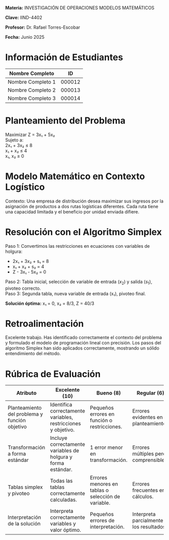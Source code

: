 <div class="header">
<p><strong>Materia:</strong> INVESTIGACIÓN DE OPERACIONES MODELOS MATEMÁTICOS</p>
<p><strong>Clave:</strong> IIND-4402</p>
<p><strong>Profesor:</strong> Dr. Rafael Torres-Escobar</p>
<p><strong>Fecha:</strong> Junio 2025</p>
</div>

# Información de Estudiantes

| **Nombre Completo** | **ID** |
|---------------------|--------|
| Nombre Completo 1   | 000012 |
| Nombre Completo 2   | 000013 |
| Nombre Completo 3   | 000014 |

# Planteamiento del Problema

Maximizar Z = 3x₁ + 5x₂  
Sujeto a:  
2x₁ + 3x₂ ≤ 8  
x₁ + x₂ ≤ 4  
x₁, x₂ ≥ 0

# Modelo Matemático en Contexto Logístico

Contexto: Una empresa de distribución desea maximizar sus ingresos por la asignación de productos a dos rutas logísticas diferentes. Cada ruta tiene una capacidad limitada y el beneficio por unidad enviada difiere.

# Resolución con el Algoritmo Simplex

Paso 1: Convertimos las restricciones en ecuaciones con variables de holgura:

- 2x₁ + 3x₂ + s₁ = 8  
- x₁ + x₂ + s₂ = 4  
- Z - 3x₁ - 5x₂ = 0

Paso 2: Tabla inicial, selección de variable de entrada ($x_2$) y salida ($s_1$), pivoteo correcto.  
Paso 3: Segunda tabla, nueva variable de entrada (x₁), pivoteo final.

**Solución óptima:** x₁ = 0, x₂ = 8/3, Z = 40/3

# Retroalimentación

Excelente trabajo. Has identificado correctamente el contexto del problema y formulado el modelo de programación lineal con precisión. Los pasos del algoritmo Simplex han sido aplicados correctamente, mostrando un sólido entendimiento del método.

# Rúbrica de Evaluación

| <span class="atributo"><strong>Atributo</strong></span> | <span class="excelente"><strong>Excelente (10)</strong></span>                               | <strong>Bueno (8)</strong>                         | <strong>Regular (6)</strong>            | <strong>Deficiente (5)</strong>      |
|---------------------------------------------------------|----------------------------------------------------------------------------------------------|----------------------------------------------------|-----------------------------------------|--------------------------------------|
| Planteamiento del problema y función objetivo           | <span class="excelente">Identifica correctamente variables, restricciones y objetivo.</span> | Pequeños errores en función o restricciones.       | Errores evidentes en el planteamiento.  | Planteamiento incorrecto.            |
| Transformación a forma estándar                         | <span class="excelente">Incluye correctamente variables de holgura y forma estándar.</span>  | 1 error menor en transformación.                   | Errores múltiples pero comprensibles.   | Transformación incorrecta.           |
| Tablas simplex y pivoteo                                | <span class="excelente">Todas las tablas correctamente calculadas.</span>                    | Errores menores en tablas o selección de variable. | Errores frecuentes en cálculos.         | Procedimiento de pivoteo erróneo.    |
| Interpretación de la solución                           | <span class="excelente">Interpreta correctamente variables y valor óptimo.</span>            | Pequeños errores de interpretación.                | Interpreta parcialmente los resultados. | Conclusiones incorrectas o ausentes. |
